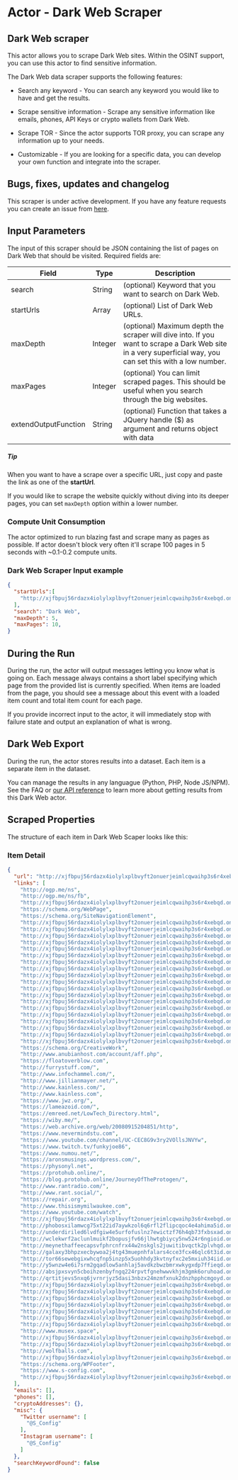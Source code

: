 # Actor - Dark Web Scraper

## Dark Web scraper

This actor allows you to scrape Dark Web sites. Within the OSINT support, you can use this actor to find sensitive information.

The Dark Web data scraper supports the following features:

-   Search any keyword - You can search any keyword you would like to have and get the results.

-   Scrape sensitive information - Scrape any sensitive information like emails, phones, API Keys or crypto wallets from Dark Web.

-   Scrape TOR - Since the actor supports TOR proxy, you can scrape any information up to your needs.

-   Customizable - If you are looking for a specific data, you can develop your own function and integrate into the scraper.

## Bugs, fixes, updates and changelog

This scraper is under active development. If you have any feature requests you can create an issue from [here](https://github.com/tugkan/darkweb-scraper/issues).

## Input Parameters

The input of this scraper should be JSON containing the list of pages on Dark Web that should be visited. Required fields are:

| Field                | Type    | Description                                                                                                                                                                                                    |
| -------------------- | ------- | -------------------------------------------------------------------------------------------------------------------------------------------------------------------------------------------------------------- |
| search               | String  | (optional) Keyword that you want to search on Dark Web.                                                                                                                                                       |
| startUrls            | Array   | (optional) List of Dark Web URLs.                                                                                                                  |
| maxDepth              | Integer | (optional) Maximum depth the scraper will dive into. If you want to scrape a Dark Web site in a very superficial way, you can set this with a low number.                                                          |
| maxPages             | Integer | (optional) You can limit scraped pages. This should be useful when you search through the big websites.                                                                                                |
| extendOutputFunction | String  | (optional) Function that takes a JQuery handle ($) as argument and returns object with data                                                                                                                    |

##### Tip

When you want to have a scrape over a specific URL, just copy and paste the link as one of the **startUrl**.

If you would like to scrape the website quickly without diving into its deeper pages, you can set `maxDepth` option within a lower number.


### Compute Unit Consumption

The actor optimized to run blazing fast and scrape many as pages as possible. If actor doesn't block very often it'll scrape 100 pages in 5 seconds with ~0.1-0.2 compute units.

### Dark Web Scraper Input example

```json
{
  "startUrls":[
    "http://xjfbpuj56rdazx4iolylxplbvyft2onuerjeimlcqwaihp3s6r4xebqd.onion/"
  ],
  "search": "Dark Web",
  "maxDepth": 5,
  "maxPages": 10,
}
```

## During the Run

During the run, the actor will output messages letting you know what is going on. Each message always contains a short label specifying which page from the provided list is currently specified.
When items are loaded from the page, you should see a message about this event with a loaded item count and total item count for each page.

If you provide incorrect input to the actor, it will immediately stop with failure state and output an explanation of what is wrong.

## Dark Web Export

During the run, the actor stores results into a dataset. Each item is a separate item in the dataset.

You can manage the results in any languague (Python, PHP, Node JS/NPM). See the FAQ or <a href="https://www.apify.com/docs/api" target="blank">our API reference</a> to learn more about getting results from this Dark Web actor.

## Scraped Properties

The structure of each item in Dark Web Scaper looks like this:

### Item Detail

```json
{
  "url": "http://xjfbpuj56rdazx4iolylxplbvyft2onuerjeimlcqwaihp3s6r4xebqd.onion/cellar-door/",
  "links": [
    "http://ogp.me/ns",
    "http://ogp.me/ns/fb",
    "http://xjfbpuj56rdazx4iolylxplbvyft2onuerjeimlcqwaihp3s6r4xebqd.onion/cellar-door/",
    "https://schema.org/WebPage",
    "https://schema.org/SiteNavigationElement",
    "http://xjfbpuj56rdazx4iolylxplbvyft2onuerjeimlcqwaihp3s6r4xebqd.onion/",
    "http://xjfbpuj56rdazx4iolylxplbvyft2onuerjeimlcqwaihp3s6r4xebqd.onion/faq/",
    "http://xjfbpuj56rdazx4iolylxplbvyft2onuerjeimlcqwaihp3s6r4xebqd.onion/support/",
    "http://xjfbpuj56rdazx4iolylxplbvyft2onuerjeimlcqwaihp3s6r4xebqd.onion/privacy-notice/",
    "http://xjfbpuj56rdazx4iolylxplbvyft2onuerjeimlcqwaihp3s6r4xebqd.onion/sitemap/",
    "http://xjfbpuj56rdazx4iolylxplbvyft2onuerjeimlcqwaihp3s6r4xebqd.onion/stream-recording/",
    "http://xjfbpuj56rdazx4iolylxplbvyft2onuerjeimlcqwaihp3s6r4xebqd.onion/art/",
    "http://xjfbpuj56rdazx4iolylxplbvyft2onuerjeimlcqwaihp3s6r4xebqd.onion/color-artwork/",
    "http://xjfbpuj56rdazx4iolylxplbvyft2onuerjeimlcqwaihp3s6r4xebqd.onion/music/",
    "http://xjfbpuj56rdazx4iolylxplbvyft2onuerjeimlcqwaihp3s6r4xebqd.onion/sketch-books/",
    "http://xjfbpuj56rdazx4iolylxplbvyft2onuerjeimlcqwaihp3s6r4xebqd.onion/category/txt/stories/",
    "http://xjfbpuj56rdazx4iolylxplbvyft2onuerjeimlcqwaihp3s6r4xebqd.onion/text/",
    "http://xjfbpuj56rdazx4iolylxplbvyft2onuerjeimlcqwaihp3s6r4xebqd.onion/category/txt/blog/",
    "http://xjfbpuj56rdazx4iolylxplbvyft2onuerjeimlcqwaihp3s6r4xebqd.onion/category/txt/guides/",
    "http://xjfbpuj56rdazx4iolylxplbvyft2onuerjeimlcqwaihp3s6r4xebqd.onion/category/txt/metaverse/",
    "http://xjfbpuj56rdazx4iolylxplbvyft2onuerjeimlcqwaihp3s6r4xebqd.onion/category/txt/rant/",
    "http://xjfbpuj56rdazx4iolylxplbvyft2onuerjeimlcqwaihp3s6r4xebqd.onion/download/",
    "http://xjfbpuj56rdazx4iolylxplbvyft2onuerjeimlcqwaihp3s6r4xebqd.onion/audio-testing/",
    "http://xjfbpuj56rdazx4iolylxplbvyft2onuerjeimlcqwaihp3s6r4xebqd.onion/contact/",
    "https://schema.org/CreativeWork",
    "http://www.anubianhost.com/account/aff.php",
    "https://floatoverblow.com",
    "http://furrystuff.com/",
    "http://www.infochammel.com/",
    "http://www.jillianmayer.net/",
    "http://www.kainless.com/",
    "http://www.kainless.com",
    "https://www.jwz.org/",
    "https://lameazoid.com/",
    "https://emreed.net/LowTech_Directory.html",
    "https://wiby.me/",
    "https://web.archive.org/web/20080915204851/http",
    "https://www.nevermindstu.com",
    "https://www.youtube.com/channel/UC-CEC8G9v3ry2VOllsJNVYw",
    "https://www.twitch.tv/funkyjoe86",
    "https://www.numou.net/",
    "https://aronsmusings.wordpress.com/",
    "https://physonyl.net",
    "https://protohub.online/",
    "https://blog.protohub.online/JourneyOfTheProtogen/",
    "http://www.rantradio.com/",
    "http://www.rant.social/",
    "https://repair.org",
    "http://www.thisismymilwaukee.com",
    "https://www.youtube.com/watch",
    "http://xjfbpuj56rdazx4iolylxplbvyft2onuerjeimlcqwaihp3s6r4xebqd.onion/tor-networks/",
    "http://phobosxilamwcg75xt22id7aywkzol6q6rfl2flipcqoc4e4ahima5id.onion/",
    "http://underdiriled6lvdfgiw4e5urfofuslnz7ewictzf76h4qb73fxbsxad.onion/",
    "http://wclekwrf2aclunlmuikf2bopusjfv66jlhwtgbiycy5nw524r6ngioid.onion",
    "http://meynethaffeecapsvfphrcnfrx44w2nskgls2juwitibvqctk2plvhqd.onion",
    "http://galaxy3bhpzxecbywoa2j4tg43muepnhfalars4cce3fcx46qlc6t3id.onion",
    "http://tor66sewebgixwhcqfnp5inzp5x5uohhdy3kvtnyfxc2e5mxiuh34iid.onion",
    "http://y5wnzw4e6i7srm2gqadlow5anhlaj5avdkzbwzbmrxwkygxdp7ffieqd.onion/",
    "http://absjpxsvyn5cboihzenbyfngq224rpvtfgnehwwvkhjm3gmk6oruhoad.onion/blog/",
    "http://qrtitjevs5nxq6jvrnrjyz5dasi3nbzx24mzmfxnuk2dnzhpphcmgoyd.onion/",
    "http://xjfbpuj56rdazx4iolylxplbvyft2onuerjeimlcqwaihp3s6r4xebqd.onion/lbry-and-odysee-a-video-hosting-review/",
    "http://xjfbpuj56rdazx4iolylxplbvyft2onuerjeimlcqwaihp3s6r4xebqd.onion/web-3-0/",
    "http://xjfbpuj56rdazx4iolylxplbvyft2onuerjeimlcqwaihp3s6r4xebqd.onion/clarification-time/",
    "http://xjfbpuj56rdazx4iolylxplbvyft2onuerjeimlcqwaihp3s6r4xebqd.onion/nginx-image-format-wars/",
    "http://xjfbpuj56rdazx4iolylxplbvyft2onuerjeimlcqwaihp3s6r4xebqd.onion/presearch/",
    "http://xjfbpuj56rdazx4iolylxplbvyft2onuerjeimlcqwaihp3s6r4xebqd.onion/site-supported-codec-guidelines/",
    "http://xjfbpuj56rdazx4iolylxplbvyft2onuerjeimlcqwaihp3s6r4xebqd.onion/web-3-0/comment-page-1/",
    "http://www.musex.space",
    "http://xjfbpuj56rdazx4iolylxplbvyft2onuerjeimlcqwaihp3s6r4xebqd.onion/rollerblade-office-caster-wheels-buyer-beware/comment-page-4/",
    "http://xjfbpuj56rdazx4iolylxplbvyft2onuerjeimlcqwaihp3s6r4xebqd.onion/chinese-xbox-360-wireless-receiver-driver-setup/comment-page-35/",
    "http://wolfballs.com",
    "http://xjfbpuj56rdazx4iolylxplbvyft2onuerjeimlcqwaihp3s6r4xebqd.onion/xbox-dvd-remote-everything/comment-page-1/",
    "https://schema.org/WPFooter",
    "https://www.s-config.com",
    "http://xjfbpuj56rdazx4iolylxplbvyft2onuerjeimlcqwaihp3s6r4xebqd.onion"
  ],
  "emails": [],
  "phones": [],
  "cryptoAddresses": {},
  "misc": {
    "Twitter username": [
      "@S_Config"
    ],
    "Instagram username": [
      "@S_Config"
    ]
  },
  "searchKeywordFound": false
}
```
